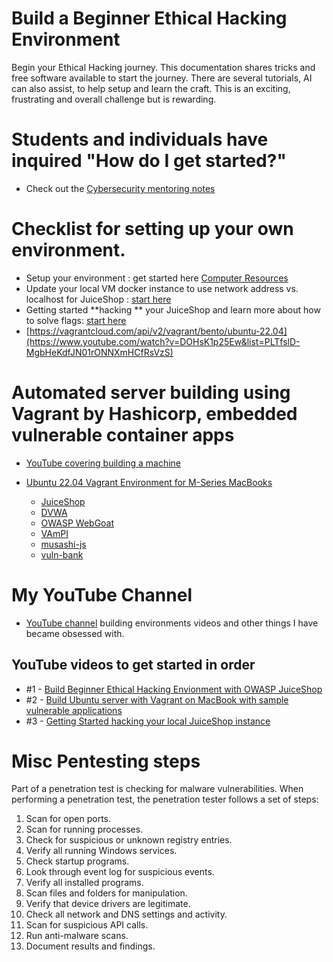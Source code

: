 # Build a Beginner Ethical Hacking Environment

Begin your Ethical Hacking journey.  This documentation shares tricks and free software available to start the journey.  There are several tutorials, AI can also assist, to help setup and learn the craft.  This is an exciting, frustrating and overall challenge but is rewarding.

# Students and individuals have inquired **"How do I get started?"**

* Check out the [Cybersecurity mentoring notes](resources/mentoring-notes/README.md)

# Checklist for setting up your own environment.

* Setup your environment : get started here [Computer Resources](docs/getting-started/computer-resources.md "Resources on Github")
* Update your local VM docker instance to use network address vs. localhost for JuiceShop : [start here](docs/troubleshooting/network-configuration.md "Update Local IP address")
* Getting started **hacking ** your JuiceShop and learn more about how to solve flags: [start here](docs/getting-started/juice-shop-setup.md "Start Hacking your Juiceshop instance")
* [https://vagrantcloud.com/api/v2/vagrant/bento/ubuntu-22.04](https://www.youtube.com/watch?v=DOHsK1p25Ew&list=PLTfslD-MgbHeKdfJN01rONNXmHCfRsVzS)

# Automated server building using Vagrant by Hashicorp, embedded vulnerable container apps

* [YouTube covering building a machine](https://www.youtube.com/watch?v=TywK6hhFWhs)
* [Ubuntu 22.04 Vagrant Environment for M-Series MacBooks](environments/vagrant/ubuntu-22-04-m-series/README.md)

  * [JuiceShop](https://github.com/juice-shop/juice-shop)
  * [DVWA](https://github.com/digininja/dvwa)
  * [OWASP WebGoat](https://github.com/WebGoat/WebGoat)
  * [VAmPI](https://github.com/erev0s/VAmPI)
  * [musashi-js](https://github.com/SamuraiWTF/musashi-js)
  * [vuln-bank](https://github.com/Commando-X/vuln-bank)

# My YouTube Channel

* [YouTube channel](https://www.youtube.com/playlist?list=PLTfslD-MgbHeKdfJN01rONNXmHCfRsVzS) building environments videos and other things I have became obsessed with.

## YouTube videos to get started in order

* #1 - [Build Beginner Ethical Hacking Envionment with OWASP JuiceShop](https://www.youtube.com/watch?v=3UiBmQT7nF8&list=PLTfslD-MgbHeKdfJN01rONNXmHCfRsVzS&index=6)
* #2 - [Build Ubuntu server with Vagrant on MacBook with sample vulnerable applications](https://www.youtube.com/watch?v=TywK6hhFWhs&list=PLTfslD-MgbHeKdfJN01rONNXmHCfRsVzS&index=3)
* #3 - [Getting Started hacking your local JuiceShop instance](https://www.youtube.com/watch?v=DOHsK1p25Ew&list=PLTfslD-MgbHeKdfJN01rONNXmHCfRsVzS&index=4)

# Misc Pentesting steps

Part of a penetration test is checking for malware vulnerabilities. When performing a penetration test, the penetration tester follows a set of steps:

1. Scan for open ports.
2. Scan for running processes.
3. Check for suspicious or unknown registry entries.
4. Verify all running Windows services.
5. Check startup programs.
6. Look through event log for suspicious events.
7. Verify all installed programs.
8. Scan files and folders for manipulation.
9. Verify that device drivers are legitimate.
10. Check all network and DNS settings and activity.
11. Scan for suspicious API calls.
12. Run anti-malware scans.
13. Document results and findings.
